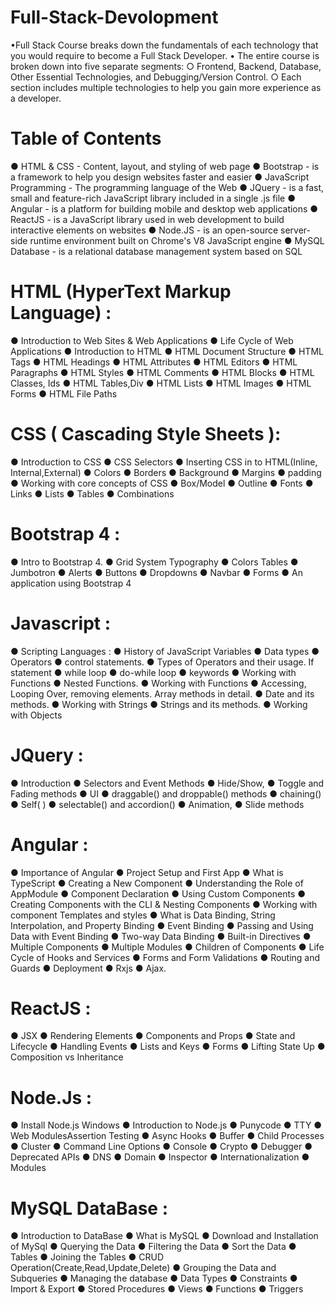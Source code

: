 # Full-Stack-Devolopment
•Full Stack Course breaks down the fundamentals of each technology that you would require to become a Full Stack Developer. 
• The entire course is broken down into five separate segments: 
	○ Frontend, Backend, Database, Other Essential Technologies, and Debugging/Version Control. 
	○ Each section includes multiple technologies to help you gain more experience as a developer.
# Table of Contents 
● HTML & CSS - Content, layout, and styling of web page 
● Bootstrap - is a framework to help you design websites faster and easier
● JavaScript Programming - The programming language of the Web
● JQuery - is a fast, small and feature-rich JavaScript library included in a single .js file
● Angular - is a platform for building mobile and desktop web applications
● ReactJS - is a JavaScript library used in web development to build interactive elements on websites
● Node.JS - is an open-source server-side runtime environment built on Chrome's V8 JavaScript engine
● MySQL Database - is a relational database management system based on SQL

# HTML (HyperText Markup Language) :
● Introduction to Web Sites & Web Applications
● Life Cycle of Web Applications
● Introduction to HTML
● HTML Document Structure
● HTML Tags
● HTML Headings
● HTML Attributes
● HTML Editors
● HTML Paragraphs
● HTML Styles
● HTML Comments
● HTML Blocks
● HTML Classes, Ids
● HTML Tables,Div
● HTML Lists
● HTML Images
● HTML Forms
● HTML File Paths

# CSS ( Cascading Style Sheets ):
● Introduction to CSS
● CSS Selectors
● Inserting CSS in to HTML(Inline, Internal,External)
● Colors
● Borders
● Background
● Margins
● padding
● Working with core concepts of CSS
● Box/Model
● Outline
● Fonts
● Links
● Lists
● Tables
● Combinations

# Bootstrap 4 :
● Intro to Bootstrap 4.
● Grid System Typography
● Colors Tables
● Jumbotron
● Alerts
● Buttons
● Dropdowns
● Navbar
● Forms
● An application using Bootstrap 4

# Javascript :
● Scripting Languages :
● History of JavaScript Variables
● Data types
● Operators
● control statements.
● Types of Operators and their usage. If statement
● while loop
● do-while loop
● keywords
● Working with Functions
● Nested Functions.
● Working with Functions
● Accessing, Looping Over, removing elements. Array methods in detail.
● Date and its methods.
● Working with Strings
● Strings and its methods.
● Working with Objects

# JQuery :
● Introduction
● Selectors and Event Methods
● Hide/Show,
● Toggle and Fading methods
● UI
● draggable() and droppable() methods
● chaining()
● Self( )
● selectable() and accordion()
● Animation,
● Slide methods

# Angular :
● Importance of Angular
● Project Setup and First App
● What is TypeScript
● Creating a New Component
● Understanding the Role of AppModule
● Component Declaration
● Using Custom Components
● Creating Components with the CLI & Nesting Components
● Working with component Templates and styles
● What is Data Binding, String Interpolation, and Property Binding
● Event Binding
● Passing and Using Data with Event Binding
● Two-way Data Binding
● Built-in Directives
● Multiple Components
● Multiple Modules
● Children of Components
● Life Cycle of Hooks and Services
● Forms and Form Validations
● Routing and Guards
● Deployment
● Rxjs
● Ajax.

# ReactJS :
● JSX
● Rendering Elements
● Components and Props
● State and Lifecycle
● Handling Events
● Lists and Keys
● Forms
● Lifting State Up
● Composition vs Inheritance

# Node.Js :
● Install Node.js Windows
● Introduction to Node.js
● Punycode
● TTY
● Web ModulesAssertion Testing
● Async Hooks
● Buffer
● Child Processes
● Cluster
● Command Line Options
● Console
● Crypto
● Debugger
● Deprecated APIs
● DNS
● Domain
● Inspector
● Internationalization
● Modules

# MySQL DataBase :
● Introduction to DataBase
● What is MySQL
● Download and Installation of MySql
● Querying the Data
● Filtering the Data
● Sort the Data
● Tables
● Joining the Tables
● CRUD Operation(Create,Read,Update,Delete)
● Grouping the Data and Subqueries
● Managing the database 
● Data Types 
● Constraints 
● Import & Export 
● Stored Procedures 
● Views 
● Functions 
● Triggers

